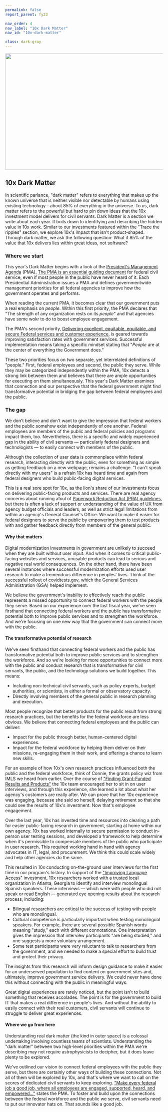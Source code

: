 ```yaml
---
permalink: false
report_parent: fy23

nav_order: 4
nav_label: "10x Dark Matter"
nav_id: "10x-dark-matter"

class: dark-gray
---
```

<div class="section-divider">
    <img alt="" src="{{ '/assets/images/impact-reports/dark-matter-planet.svg' | url }}" width="767" height="372">
</div>

## 10x Dark Matter

<p class="text-italic">In scientific parlance, "dark matter" refers to everything that makes up the known universe that is neither visible nor detectable by humans using existing technology – about 85% of everything in the universe. To us, dark matter refers to the powerful but hard to pin down ideas that the 10x investment model delivers for civil servants. Dark Matter is a section we write about each year. It boils down to identifying and describing the hidden value in 10x work. Similar to our investments featured within the "Trace the ripples" section, we explore 10x's impact that isn't product-shaped. Through dark matter, we ask the following question: What if 85% of the value that 10x delivers lies within great ideas, not software?</p>

### Where we start

This year's Dark Matter begins with a look at the <a class="usa-link usa-link--external" rel="noreferrer"  href="https://www.performance.gov/pma/">President's Management Agenda</a> (PMA). <a class="usa-link usa-link--external" rel="noreferrer"  href="https://vimeo.com/899915055/d314c2302a">The PMA is an essential guiding document</a> for federal civil service, even if most people in the public have never heard of it. Each Presidential Administration issues a PMA and defines governmentwide management priorities for all federal agencies to improve how the government operates and performs.

When reading the current PMA, it becomes clear that our government puts a real emphasis on <em>people</em>. Within this first priority, the PMA declares that "The strength of any organization rests on its <em>people</em>" and that agencies have some wokr to do to boost employee engagement.

The PMA's second priority, <a class="usa-link usa-link--external text-italic" rel="noreferrer" href="https://www.performance.gov/pma/cx/">Delivering excellent, equitable, equitable, and secure Federal services and customer experience</a>, is geared towards improving satisfaction rates with government services. Successful implementation means taking a specific mindset stating that "<em>People</em> are at the center of everything the Government does."

These two priorities focus on two separate, yet interrelated definitions of "people." First, federal employees and second, the public they serve. While they may be categorized independently within the PMA, 10x detects a strong link between them and believes that there are ample opportunities for executing on them simultaneously. This year's <span class="text-italic">Dark Matter</span> examines that connection and our perspective that the federal government might find transformative potential in bridging the gap between federal employees and the public.

### The gap

We don't believe and don't want to give the impression that federal workers and the public somehow exist independently of one another. Federal employees are members of the public and federal policies and programs impact them, too. Nevertheless, there is a specific and widely experienced gap in the ability of civil servants — particularly federal designers and technologists — to easily connect with members of the public. 

Although the collection of user data is commonplace within federal research, interacting directly with the public, even for something as simple as getting feedback on a new webpage, remains a challenge. "I can't speak directly with my users" is a refrain 10x has heard time and again from federal designers who build public-facing digital services.

This is a real sore spot for 10x, as the lion's share of our investments focus on delivering public-facing products and services. There are real agency concerns about running afoul of  <a class="usa-link usa-link--external" rel="noreferrer" href="https://pra.digital.gov">Paperwork Reduction Act (PRA) guidelines</a>, but there is often a lack of support or understanding of the value of UX from agency budget officials and leaders, as well as strict legal limitations from within an agency's General Counsel's Office. We want to make it easier for federal designers to serve the public by empowering them to test products with and gather feedback directly from  members of the general public. 

#### Why that matters

Digital modernization investments in government are unlikely to succeed when they are built without user input. And when it comes to critical public-facing websites and services, unusable products can lead to serious and negative real world consequences. On the other hand, there have been several instances where successful modernization efforts used user research to make a tremendous difference in peoples' lives. Think of the successful rollout of covidtests<span>.</span>gov, which the General Services Administration (GSA) helped implement.

We believe the government's inability to effectively reach the public represents a missed opportunity to connect federal workers with the people they serve. Based on our experience over the last fiscal year, we've seen firsthand that connecting federal workers and the public has transformative potential both to improve public services and to strengthen the workforce. And we're focusing on one new way that the government can connect more with the public.

#### The transformative potential of research

We've seen firsthand that connecting federal workers and the public has transformative potential both to improve public services and to strengthen the workforce. And so we're looking for more opportunities to connect more with the public and conduct research that is transformative for civil servants, the public, and the technology solutions we build together. This means:

- Including <span class="text-bold">non-technical civil servants</span>, such as policy experts, budget authorities, or scientists, in either a formal or observatory capacity. 
- Directly <span class="text-bold">involving members of the general public</span> in research planning and execution.

Most people recognize that better products for the public result from strong research practices, but the benefits for the federal workforce are less obvious. We believe that connecting federal employees and the public can deliver:

- <span class="text-bold">Impact for the public</span> through better, human-centered digital experiences.
- <span class="text-bold">Impact for the federal workforce</span> by helping them deliver on their missions, re-engaging them in their work, and offering a chance to learn new skills.

For an example of how 10x's own research practices influenced both the public and the federal workforce, think of Connie, the grants policy wiz from IMLS we heard from earlier. Over the course of <a class="usa-link usa-link--external" rel="noreferrer" href="https://github.com/orgs/GSA-TTS/projects/38/views/1?pane=issue&itemId=61533554">"Finding Grant-Funded Results and Products"</a> the 10x team encouraged her to sit in on user interviews, and through this experience, she learned a lot about what her agency's customers are really after. We can prove that her 10x experience was engaging, because she said so herself, delaying retirement so that she could see the results of 10x's investment. Now that's employee engagement.

Over the last year, 10x has invested time and resources into clearing a path for easier public-facing research in government, starting at home within our own agency. 10x has worked internally to secure permission to conduct in-person user testing sessions, and developed a framework to help determine when it's permissible to compensate members of the public who participate in user research. This required working hand in hand with agency advocates in IT, legal, and procurement. We think this could scale widely and help other agencies do the same.

This resulted in 10x conducting on-the-ground user interviews for the first time in our program's history. In support of the <a class="usa-link usa-link--external" rel="noreferror" href="https://github.com/orgs/GSA-TTS/projects/38?pane=issue&itemId=58755505">"Improving Language Access"</a> investment, 10x researchers worked with   a trusted local organization in Atlanta, Georgia to identify and interview monolingual Spanish speakers. These interviews — which were with people who did not speak or read English — generated eye opening results about the research process, including:

- Bilingual researchers are critical to the success of testing with people who are monolingual.
- Cultural competence is particularly important when testing monolingual speakers. For example, there are several possible Spanish words meaning "study," each with different connotations. One interpretation gives the impression that interview participants "are being studied," and one suggests a more voluntary arrangement.
- Some test participants were very reluctant to talk to researchers from the government, and we needed to make a special effort to build trust and protect their privacy.

The insights from this research will inform design guidance to make it easier for an underserved population to find content on government sites and, ultimately, improve government service delivery.  We could never have done this without connecting with the public in meaningful ways.

Great digital experiences are rarely noticed, but the point isn't to build something that receives accolades. The point is for the government to build IT that makes a real difference in people's lives. And without the ability to easily connect with their real customers, civil servants will continue to struggle to deliver great experiences.

#### Where we go from here

Understanding real dark matter (the kind in outer space) is a colossal undertaking involving countless teams of scientists. Understanding the "dark matter" between two high-level priorities within the PMA we're describing may not require astrophysicists to decipher, but it does leave plenty to be explored. 

We've outlined our vision to connect federal employees  with the public they serve, but there are certainly other ways of building these connections. Not all of them will be explored by 10x, and that's where we want to call on the scores of dedicated civil servants to keep exploring.
 <a  class="usa-link usa-link--external text-italic" rel="noreferrer" href="https://www.performance.gov/pma/workforce/#:~:text=37%20complete%20%7C%2057%25-,Engage%20%26%20Support%20Employees,and%20thrive%20throughout%20their%20careers.">"Make every federal job a good job, where all employees are engaged, supported, heard, and empowered..."</a> states the PMA. To foster and build upon the connections between the federal workforce and the public we serve, civil servants need to put our innovator hats on. That sounds like a good job.  